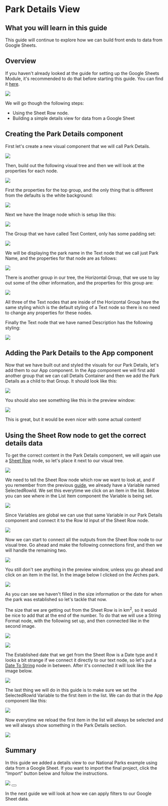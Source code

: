 # Park Details View

## What you will learn in this guide
This guide will continue to explore how we can build front ends to data from Google Sheets. 

## Overview
If you haven't already looked at the guide for setting up the Google Sheets Module, it's recommended to do that before starting this guide. You can find it [here](modules/gsheets/guides/setting-up/).

<div class="ndl-image-with-background l">

![](park-details.png)

</div>

We will go though the following steps:
* Using the Sheet Row node.
* Building a simple details view for data from a Google Sheet

## Creating the Park Details component

First let's create a new visual component that we will call Park Details.
<div class="ndl-image-with-background l">

![](park-details-new-comp.png)

</div>

Then, build out the following visual tree and then we will look at the properties for each node.
<div class="ndl-image-with-background l">

![](park-details-node-tree.png)

</div>

First the properties for the top group, and the only thing that is different from the defaults is the white background:
<div class="ndl-image-with-background ">

![](top-group-props.png)

</div>

Next we have the Image node which is setup like this:
<div class="ndl-image-with-background ">

![](image-props.png)

</div>

The Group that we have called Text Content, only has some padding set:
<div class="ndl-image-with-background l">

![](text-content-props.png)

</div>

We will be displaying the park name in the Text node that we call just Park Name, and the properties for that node are as follows:

<div class="ndl-image-with-background l">

![](park-name-props.png)

</div>

There is another group in our tree, the Horizontal Group, that we use to lay out some of the other information, and the properties for this group are:

<div class="ndl-image-with-background l">

![](hgroup-props.png)

</div>

All three of the Text nodes that are inside of the Horizontal Group have the same styling which is the default styling of a Text node so there is no need to change any properties for these nodes.

Finally the Text node that we have named Description has the following styling:
<div class="ndl-image-with-background ">

![](description-props.png)

</div>



## Adding the Park Details to the App component

Now that we have built out and styled the visuals for our Park Details, let's add them to our App component. In the App component we will first add another group that we can call Details Container and then we add the Park Details as a child to that Group. It should look like this:
<div class="ndl-image-with-background l">

![](app-comp-with-deets.png)

</div>

You should also see something like this in the preview window:
<div class="ndl-image-with-background l">

![](deets-preview-no-data.png)

</div>

This is great, but it would be even nicer with some actual content!

## Using the Sheet Row node to get the correct details data

To get the correct content in the Park Details component, we will again use a [Sheet Row](/modules/gsheets/node-docs/sheet-row/) node, so let's place it next to our visual tree.

<div class="ndl-image-with-background l">

![](add-sheet-row.png)

</div>

We need to tell the Sheet Row node which row we want to look at, and if you remember from the previous [guide](/modules/gsheets/guides/setting-up/), we already have a Variable named SelectedRowId. We set this everytime we click on an item in the list. Below you can see where in the List Item component the Variable is being set.

<div class="ndl-image-with-background l">

![](list-item-variable.png)

</div>

Since Variables are global we can use that same Variable in our Park Details component and connect it to the Row Id input of the Sheet Row node.

<div class="ndl-image-with-background l">

![](var-to-sheet-row.png)

</div>

Now we can start to connect all the outputs from the Sheet Row node to our visual tree. Go ahead and make the following connections first, and then we will handle the remaining two.

<div class="ndl-image-with-background l">

![](details-almost-connected.png)

</div>

You still don't see anything in the preview window, unless you go ahead and click on an item in the list. In the image below I clicked on the Arches park. 

<div class="ndl-image-with-background l">

![](arches.png)

</div>

As you can see we haven't filled in the size information or the date for when the park was established so let's tackle that now.

The size that we are getting out from the Sheet Row is in km<sup>2</sup>, so it would be nice to add that at the end of the number. To do that we will use a String Format node, with the following set up, and then connected like in the second image.

<div class="ndl-image-with-background l">

![](string-format-props.png)

</div>

<div class="ndl-image-with-background l">

![](size-connected.png)

</div>

The Established date that we get from the Sheet Row is a Date type and it looks a bit strange if we connect it directly to our text node, so let's put a [Date To String](/nodes/utilities/date-to-string/) node in between. After it's connected it will look like the image below.

<div class="ndl-image-with-background l">

![](date-connected.png)

</div>

The last thing we will do in this guide is to make sure we set the SelectedRowId Variable to the first item in the list. We can do that in the App component like this:

<div class="ndl-image-with-background l">

![](first-item-selected.png)

</div>

Now everytime we reload the first item in the list will always be selected and we will always show something in the Park Details section.

<div class="ndl-image-with-background l">

![](first-item-selected-preview.png)

</div>

## Summary
In this guide we added a details view to our National Parks example using data from a Google Sheet. If you want to import the final project, click the "Import" button below and follow the instructions.

<div class="ndl-image-with-background l">
    <img src="/2.4/modules/gsheets/guides/park-details/first-item-selected-preview.png" class="ndl-image small"></img>
<button class="ndl-import-button" onClick='importIntoNoodl("/2.4/modules/gsheets/guides/park-details/gsheets-1-1.zip",{name:"Google Sheets Park Details",thumb:"/2.4/modules/gsheets/guides/park-details/arches.png"})'></button>
</div>

In the next guide we will look at how we can apply filters to our Google Sheet data.